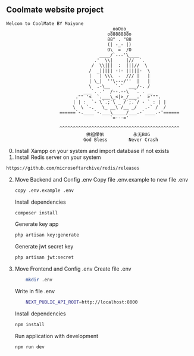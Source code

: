 ## Coolmate website project

```
Welcom to CoolMate BY Maiyone
                                       _ooOoo_
                                      o8888888o
                                      88" . "88
                                      (| -_- |)
                                      O\  =  /O
                                   ____/`---'\____
                                 .'  \\|     |//  `.
                                /  \\|||  :  |||//  \
                               /  _||||| -:- |||||-  \
                               |   | \\\  -  /// |   |
                               | \_|  ''\---/''  |   |
                               \  .-\__  `-`  ___/-. /
                             ___`. .'  /--.--\  `. . __
                          ."" '<  `.___\_<|>_/___.'  >'"".
                         | | :  `- \`.;`\ _ /`;.`/ - ` : | |
                         \  \ `-.   \_ __\ /__ _/   .-` /  /
                    ======`-.____`-.___\_____/___.-`____.-'======
                                       `=---='

                    ^^^^^^^^^^^^^^^^^^^^^^^^^^^^^^^^^^^^^^^^^^^^^
                              佛祖保佑           永无BUG
                             God Bless        Never Crash
```

0. Install Xampp on your system and import database if not exists
1. Install Redis server on your system

```bash
https://github.com/microsoftarchive/redis/releases
```

2. Move Backend and Config .env
   Copy file .env.example to new file .env

   ```bash
   copy .env.example .env
   ```

   Install dependencies

   ```bash
   composer install
   ```

   Generate key app

   ```bash
   php artisan key:generate
   ```

   Generate jwt secret key

   ```bash
   php artisan jwt:secret
   ```

3. Move Frontend and Config .env
   Create file .env

   ```bash
       mkdir .env
   ```

   Write in file .env

   ```bash
       NEXT_PUBLIC_API_ROOT=http://localhost:8000
   ```

   Install dependencies

   ```bash
   npm install
   ```

   Run application with development

   ```bash
   npm run dev
   ```

